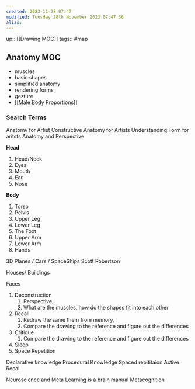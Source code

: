 ```yaml
---
created: 2023-11-28 07:47 
modified: Tuesday 28th November 2023 07:47:36
alias: 
---
```

up::  [[Drawing MOC]]
tags:: #map 

## Anatomy MOC

- muscles
- basic shapes
- simplified anatomy
- rendering forms
- gesture
- [[Male Body Proportions]]

### Search Terms
Anatomy for Artist
Constructive Anatomy for Artists
Understanding Form for aritsts
Anatomy and Perspective

**Head**
1. Head/Neck
2. Eyes
3. Mouth
4. Ear
5. Nose

**Body**
1. Torso
2. Pelvis
3. Upper Leg
4. Lower Leg
5. The Foot
6. Upper Arm
7. Lower Arm
8. Hands


3D Planes / Cars / SpaceShips
Scott Robertson

Houses/ Buildings


Faces
1. Deconstruction
	1. Perspective,
	2. What are the muscles, how do the shapes fit into each other
2. Recall
	1. Redraw the same them from memory,
	2. Compare the drawing to the reference and figure out the differences
3. Critique
	1. Compare the drawing to the reference and figure out the differences
4. Sleep
5. Space Repetition


Declarative knowledge
Procedural Knowledge
Spaced repititaion
Active Recal

Neuroscience and Meta Learning is a brain manual
Metacognition


